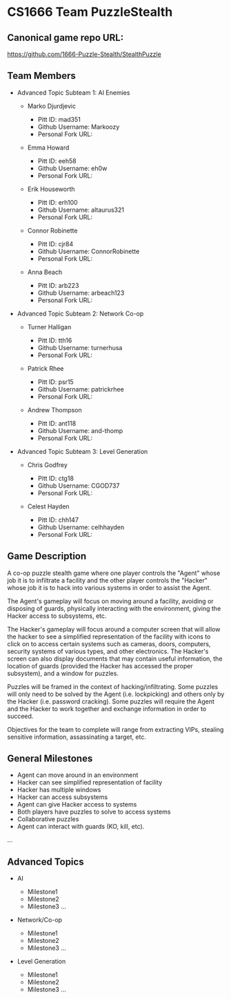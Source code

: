 # CS1666 Team PuzzleStealth

## Canonical game repo URL:

https://github.com/1666-Puzzle-Stealth/StealthPuzzle

## Team Members
* Advanced Topic Subteam 1: AI Enemies

	* Marko Djurdjevic
		* Pitt ID: mad351
		* Github Username: Markoozy
		* Personal Fork URL:

	* Emma Howard
		* Pitt ID: eeh58
		* Github Username: eh0w
		* Personal Fork URL:

	* Erik Houseworth
		* Pitt ID: erh100
		* Github Username: altaurus321
		* Personal Fork URL:

	* Connor Robinette
		* Pitt ID: cjr84
		* Github Username: ConnorRobinette
		* Personal Fork URL:

	* Anna Beach
		* Pitt ID: arb223
		* Github Username: arbeach123
		* Personal Fork URL:

* Advanced Topic Subteam 2: Network Co-op

	* Turner Halligan
		* Pitt ID: tth16
		* Github Username: turnerhusa
		* Personal Fork URL:

	* Patrick Rhee
		* Pitt ID: psr15
		* Github Username: patrickrhee
		* Personal Fork URL:

	* Andrew Thompson
		* Pitt ID: ant118
		* Github Username: and-thomp
		* Personal Fork URL:

* Advanced Topic Subteam 3: Level Generation

	* Chris Godfrey
		* Pitt ID: ctg18
		* Github Username: CGOD737
		* Personal Fork URL:

	* Celest Hayden
		* Pitt ID: chh147
		* Github Username: celhhayden
		* Personal Fork URL:

## Game Description

A co-op puzzle stealth game where one player controls the "Agent" whose job it is to infiltrate a facility and the other player controls the "Hacker" whose job it is to 
hack into various systems in order to assist the Agent. 

The Agent's gameplay will focus on moving around a facility, avoiding or disposing of guards, physically interacting with the environment, giving the Hacker access to 
subsystems, etc.

The Hacker's gameplay will focus around a computer screen that will allow the hacker to see a simplified representation of the facility with icons to click on to access
certain systems such as cameras, doors, computers, security systems of various types, and other electronics. The Hacker's screen can also display documents that may
contain useful information, the location of guards (provided the Hacker has accessed the proper subsystem), and a window for puzzles.

Puzzles will be framed in the context of hacking/infiltrating. Some puzzles will only need to be solved by the Agent (i.e. lockpicking) and others only by the Hacker (i.e. password cracking).
Some puzzles will require the Agent and the Hacker to work together and exchange information in order to succeed.

Objectives for the team to complete will range from extracting VIPs, stealing sensitive information, assassinating a target, etc.

## General Milestones

* Agent can move around in an environment
* Hacker can see simplified representation of facility
* Hacker has multiple windows
* Hacker can access subsystems
* Agent can give Hacker access to systems
* Both players have puzzles to solve to access systems
* Collaborative puzzles
* Agent can interact with guards (KO, kill, etc).

...

## Advanced Topics

* AI

	* Milestone1
	* Milestone2
	* Milestone3
	...
* Network/Co-op

	* Milestone1
	* Milestone2
	* Milestone3
	...
* Level Generation

	* Milestone1
	* Milestone2
	* Milestone3
	...
